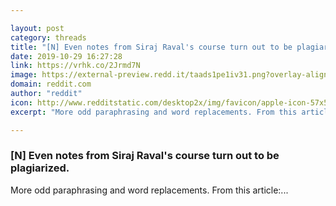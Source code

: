 ```yaml
---

layout: post
category: threads
title: "[N] Even notes from Siraj Raval's course turn out to be plagiarized."
date: 2019-10-29 16:27:28
link: https://vrhk.co/2Jrmd7N
image: https://external-preview.redd.it/taads1pe1iv31.png?overlay-align=bottom,left&crop=1200:612,smart&overlay-height=15p&overlay=%2Fwatermark%2Ft5_2r3gv.png%3Fs%3D25fde90502025a808e495a452fb2218b991321bd&width=1200&height=612&auto=webp&s=a05de8065d879db90e3ac6a129f9e2e80edff8f1
domain: reddit.com
author: "reddit"
icon: http://www.redditstatic.com/desktop2x/img/favicon/apple-icon-57x57.png
excerpt: "More odd paraphrasing and word replacements. From this article:..."

---
```


### [N] Even notes from Siraj Raval's course turn out to be plagiarized.

More odd paraphrasing and word replacements. From this article:...